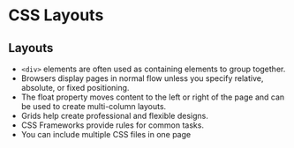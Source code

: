 # CSS Layouts

## Layouts
* `<div>` elements are often used as containing elements to group together.
* Browsers display pages in normal flow unless you specify relative, absolute, or fixed positioning.
* The float property moves content to the left or right
of the page and can be used to create multi-column
layouts.
* Grids help create professional and flexible designs.
* CSS Frameworks provide rules for common tasks.
* You can include multiple CSS files in one page
